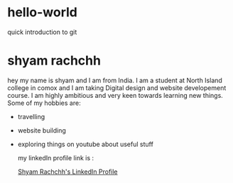 # hello-world
quick introduction to git


# shyam rachchh

hey my name is shyam and I am from India. I am a student at North Island college in comox and I am taking Digital design and website developement course. I am highly ambitious and very keen towards learning new things. Some of my hobbies are:

- travelling
- website building
- exploring things on youtube about useful stuff

  my linkedIn profile link is :

  [Shyam Rachchh's LinkedIn Profile](https://www.linkedin.com/in/shyam-rachchh-472608147/)


